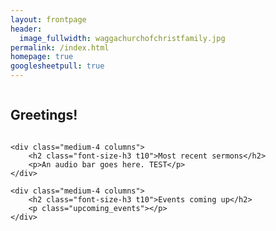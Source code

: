 ```yaml
---
layout: frontpage
header:
  image_fullwidth: waggachurchofchristfamily.jpg
permalink: /index.html
homepage: true
googlesheetpull: true
---
```


<div class="row">
    <div class="medium-4 columns">
        <h2 class="font-size-h3 t10">Greetings!</h2>        
        <p class="welcome"></p>
    </div>

    <div class="medium-4 columns">
        <h2 class="font-size-h3 t10">Most recent sermons</h2>           
        <p>An audio bar goes here. TEST</p>
    </div>

    <div class="medium-4 columns">
        <h2 class="font-size-h3 t10">Events coming up</h2>           
        <p class="upcoming_events"></p>
    </div>
</div>

<div class="row t60">
    <div class="medium-6 columns flex-video embedded_welcome_video"></div>
    <div class="medium-6 columns flex-video embedded_map"></div>
</div>
